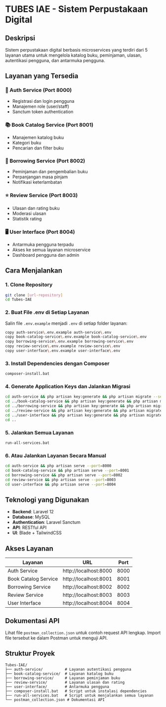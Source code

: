 # TUBES IAE - Sistem Perpustakaan Digital

## Deskripsi
Sistem perpustakaan digital berbasis microservices yang terdiri dari 5 layanan utama untuk mengelola katalog buku, peminjaman, ulasan, autentikasi pengguna, dan antarmuka pengguna.

## Layanan yang Tersedia

### 🔐 Auth Service (Port 8000)
- Registrasi dan login pengguna
- Manajemen role (user/staff)
- Sanctum token authentication

### 📚 Book Catalog Service (Port 8001)
- Manajemen katalog buku
- Kategori buku
- Pencarian dan filter buku

### 📖 Borrowing Service (Port 8002)
- Peminjaman dan pengembalian buku
- Perpanjangan masa pinjam
- Notifikasi keterlambatan

### ⭐ Review Service (Port 8003)
- Ulasan dan rating buku
- Moderasi ulasan
- Statistik rating

### 🖥️ User Interface (Port 8004)
- Antarmuka pengguna terpadu
- Akses ke semua layanan microservice
- Dashboard pengguna dan admin

## Cara Menjalankan

### 1. Clone Repository
```bash
git clone [url-repository]
cd Tubes-IAE
```

### 2. Buat File .env di Setiap Layanan
Salin file `.env.example` menjadi `.env` di setiap folder layanan:
```bash
copy auth-service\.env.example auth-service\.env
copy book-catalog-service\.env.example book-catalog-service\.env
copy borrowing-service\.env.example borrowing-service\.env
copy review-service\.env.example review-service\.env
copy user-interface\.env.example user-interface\.env
```

### 3. Install Dependencies dengan Composer
```bash
composer-install.bat
```

### 4. Generate Application Keys dan Jalankan Migrasi
```bash
cd auth-service && php artisan key:generate && php artisan migrate --seed
cd ../book-catalog-service && php artisan key:generate && php artisan migrate --seed
cd ../borrowing-service && php artisan key:generate && php artisan migrate --seed
cd ../review-service && php artisan key:generate && php artisan migrate --seed
cd ../user-interface && php artisan key:generate && php artisan migrate --seed
cd ..
```

### 5. Jalankan Semua Layanan
```bash
run-all-services.bat
```

### 6. Atau Jalankan Layanan Secara Manual
```bash
cd auth-service && php artisan serve --port=8000
cd book-catalog-service && php artisan serve --port=8001
cd borrowing-service && php artisan serve --port=8002
cd review-service && php artisan serve --port=8003
cd user-interface && php artisan serve --port=8004
```

## Teknologi yang Digunakan

- **Backend**: Laravel 12
- **Database**: MySQL
- **Authentication**: Laravel Sanctum
- **API**: RESTful API
- **UI**: Blade + TailwindCSS

## Akses Layanan

| Layanan | URL | Port |
|---------|-----|------|
| Auth Service | http://localhost:8000 | 8000 |
| Book Catalog Service | http://localhost:8001 | 8001 |
| Borrowing Service | http://localhost:8002 | 8002 |
| Review Service | http://localhost:8003 | 8003 |
| User Interface | http://localhost:8004 | 8004 |

## Dokumentasi API

Lihat file `postman_collection.json` untuk contoh request API lengkap. Import file tersebut ke dalam Postman untuk menguji API.

## Struktur Proyek

```
Tubes-IAE/
├── auth-service/          # Layanan autentikasi pengguna
├── book-catalog-service/  # Layanan katalog buku
├── borrowing-service/     # Layanan peminjaman buku
├── review-service/        # Layanan ulasan dan rating
├── user-interface/        # Antarmuka pengguna 
├── composer-install.bat   # Script untuk instalasi dependencies
├── run-all-services.bat   # Script untuk menjalankan semua layanan
└── postman_collection.json # Dokumentasi API
```